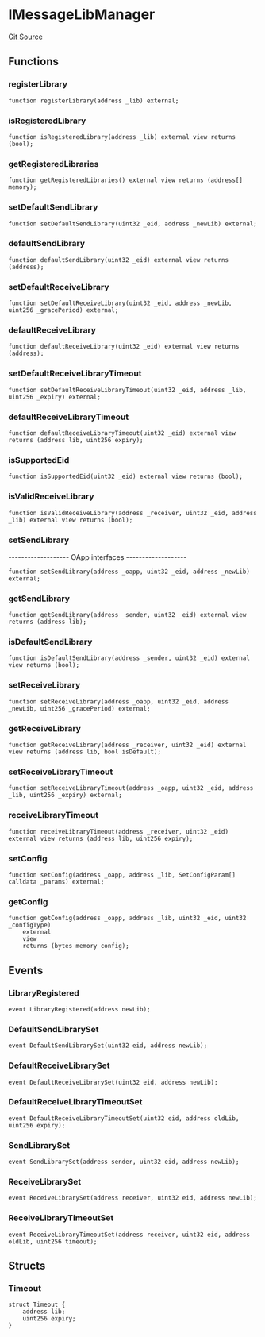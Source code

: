 # IMessageLibManager
[Git Source](https://github.com/malda-protocol/malda-lending/blob/7babde64a69e0bddbfb8ee96e52976dd39acebdd/src\interfaces\external\layerzero\v2\IMessageLibManager.sol)


## Functions
### registerLibrary


```solidity
function registerLibrary(address _lib) external;
```

### isRegisteredLibrary


```solidity
function isRegisteredLibrary(address _lib) external view returns (bool);
```

### getRegisteredLibraries


```solidity
function getRegisteredLibraries() external view returns (address[] memory);
```

### setDefaultSendLibrary


```solidity
function setDefaultSendLibrary(uint32 _eid, address _newLib) external;
```

### defaultSendLibrary


```solidity
function defaultSendLibrary(uint32 _eid) external view returns (address);
```

### setDefaultReceiveLibrary


```solidity
function setDefaultReceiveLibrary(uint32 _eid, address _newLib, uint256 _gracePeriod) external;
```

### defaultReceiveLibrary


```solidity
function defaultReceiveLibrary(uint32 _eid) external view returns (address);
```

### setDefaultReceiveLibraryTimeout


```solidity
function setDefaultReceiveLibraryTimeout(uint32 _eid, address _lib, uint256 _expiry) external;
```

### defaultReceiveLibraryTimeout


```solidity
function defaultReceiveLibraryTimeout(uint32 _eid) external view returns (address lib, uint256 expiry);
```

### isSupportedEid


```solidity
function isSupportedEid(uint32 _eid) external view returns (bool);
```

### isValidReceiveLibrary


```solidity
function isValidReceiveLibrary(address _receiver, uint32 _eid, address _lib) external view returns (bool);
```

### setSendLibrary

------------------- OApp interfaces -------------------


```solidity
function setSendLibrary(address _oapp, uint32 _eid, address _newLib) external;
```

### getSendLibrary


```solidity
function getSendLibrary(address _sender, uint32 _eid) external view returns (address lib);
```

### isDefaultSendLibrary


```solidity
function isDefaultSendLibrary(address _sender, uint32 _eid) external view returns (bool);
```

### setReceiveLibrary


```solidity
function setReceiveLibrary(address _oapp, uint32 _eid, address _newLib, uint256 _gracePeriod) external;
```

### getReceiveLibrary


```solidity
function getReceiveLibrary(address _receiver, uint32 _eid) external view returns (address lib, bool isDefault);
```

### setReceiveLibraryTimeout


```solidity
function setReceiveLibraryTimeout(address _oapp, uint32 _eid, address _lib, uint256 _expiry) external;
```

### receiveLibraryTimeout


```solidity
function receiveLibraryTimeout(address _receiver, uint32 _eid) external view returns (address lib, uint256 expiry);
```

### setConfig


```solidity
function setConfig(address _oapp, address _lib, SetConfigParam[] calldata _params) external;
```

### getConfig


```solidity
function getConfig(address _oapp, address _lib, uint32 _eid, uint32 _configType)
    external
    view
    returns (bytes memory config);
```

## Events
### LibraryRegistered

```solidity
event LibraryRegistered(address newLib);
```

### DefaultSendLibrarySet

```solidity
event DefaultSendLibrarySet(uint32 eid, address newLib);
```

### DefaultReceiveLibrarySet

```solidity
event DefaultReceiveLibrarySet(uint32 eid, address newLib);
```

### DefaultReceiveLibraryTimeoutSet

```solidity
event DefaultReceiveLibraryTimeoutSet(uint32 eid, address oldLib, uint256 expiry);
```

### SendLibrarySet

```solidity
event SendLibrarySet(address sender, uint32 eid, address newLib);
```

### ReceiveLibrarySet

```solidity
event ReceiveLibrarySet(address receiver, uint32 eid, address newLib);
```

### ReceiveLibraryTimeoutSet

```solidity
event ReceiveLibraryTimeoutSet(address receiver, uint32 eid, address oldLib, uint256 timeout);
```

## Structs
### Timeout

```solidity
struct Timeout {
    address lib;
    uint256 expiry;
}
```

